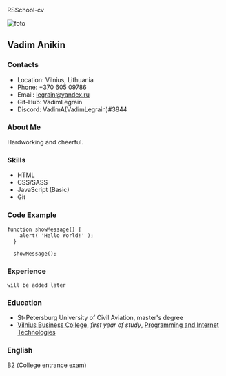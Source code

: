 RSSchool-cv

![foto](C:\Users\79151\Desktop\жирок2\RS-School\rsschool-cv\DSC.jpg)

## Vadim Anikin

### Contacts

* Location: Vilnius, Lithuania
* Phone: +370 605 09786
* Email: legrain@yandex.ru
* Git-Hub: VadimLegrain
* Discord: VadimA(VadimLegrain)#3844
### About Me
Hardworking and cheerful.
### Skills
* HTML
* CSS/SASS
* JavaScript (Basic)
* Git
### Code Example
``` 
function showMessage() {
    alert( 'Hello World!' );
  }
  
  showMessage();
```
### Experience
` will be added later `
### Education
* St-Petersburg University of Civil Aviation, master's degree
* [Vilnius Business College][1], _first year of study_, [Programming and Internet Technologies][2]

[1]:https://www.kolegija.lt/en/vilnius-business-college/
[2]:https://www.kolegija.lt/en/studiju-programos/programming-and-internet-technologies/
### English
B2 (Сollege entrance exam)

